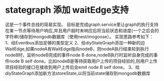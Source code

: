 # stategraph 添加 waitEdge支持

这是一个事件总线的简易实现。
目标是完成graph.service里让graph的执行支持在某一节点等待用户响应,并且用户超时未响应后将当前状态和进度(一个之后会的字符串)储存到mongodb数据库（使用nest/mogoose）。
实现思路参考如下：
1、给Eventbus添加足够的类型定义
2、给diyStateGraph添加一种新的边WaitEdge,如果nodeA有WaitEdge指向nodeB，则nodeA执行结束轮到执行nodeB时，监听nodeB完成的事件node B done,nodeB执行时监听自身完成的事件node B self done。比如nodeB是等待获取用户上传的项目经验的,则用户上传项目经验的接口在接收到用户上传后会emit node B self done。
3、给diyStateGraph添加新方法storeState,以将当前state储存到mongodb数据库
